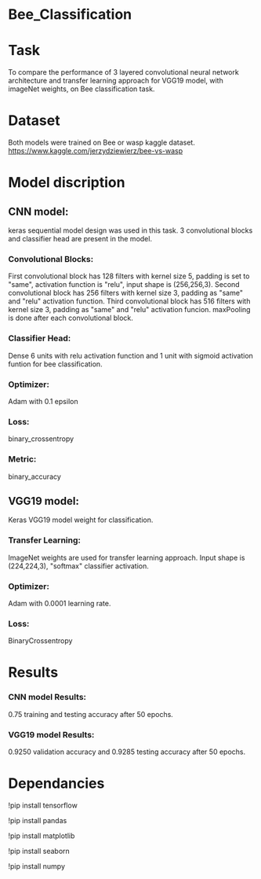 # Bee_Classification

# Task


To compare the performance of 3 layered convolutional neural network architecture and transfer learning approach for VGG19 model, with imageNet weights, on Bee classification task.

# Dataset

Both models were trained on Bee or wasp kaggle dataset. https://www.kaggle.com/jerzydziewierz/bee-vs-wasp

# Model discription

## CNN model:

keras sequential model design was used in this task. 3 convolutional blocks and classifier head are present in the model. 

### Convolutional Blocks:

First convolutional block has 128 filters with kernel size 5, padding is set to "same", activation function is "relu", input shape is (256,256,3).
Second convolutional block has 256 filters with kernel size 3, padding as "same" and "relu" activation function.
Third convolutional block has 516 filters with kernel size 3, padding as "same" and "relu" activation funcion.
maxPooling is done after each convolutional block.

### Classifier Head:

Dense 6 units with relu activation function and 1 unit with sigmoid activation funtion for bee classification.

### Optimizer: 

Adam with 0.1 epsilon

### Loss:

binary_crossentropy

### Metric:

binary_accuracy


## VGG19 model:

Keras VGG19 model weight for classification.

### Transfer Learning:

ImageNet weights are used for transfer learning approach. Input shape is (224,224,3), "softmax" classifier activation.

### Optimizer:

Adam with 0.0001 learning rate.

### Loss:

BinaryCrossentropy


# Results

### CNN model Results:
0.75 training and testing accuracy after 50 epochs.

### VGG19 model Results:
0.9250 validation accuracy and 0.9285 testing accuracy after 50 epochs.

# Dependancies
!pip install tensorflow

!pip install pandas

!pip install matplotlib

!pip install seaborn

!pip install numpy

